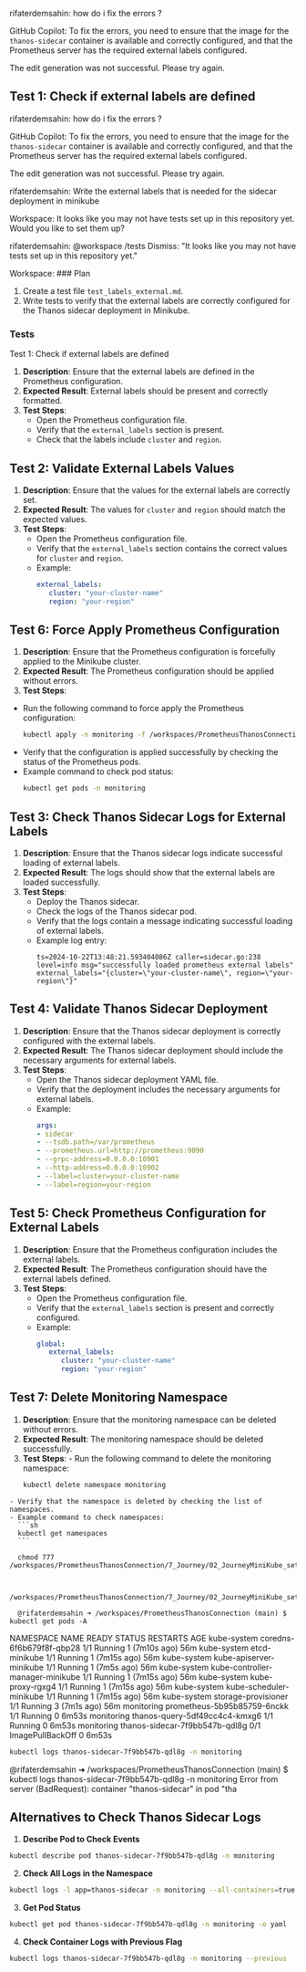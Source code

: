 rifaterdemsahin: how do i fix the errors ?

GitHub Copilot: To fix the errors, you need to ensure that the image for the `thanos-sidecar` container is available and correctly configured, and that the Prometheus server has the required external labels configured.



The edit generation was not successful. Please try again.

## Test 1: Check if external labels are defined
rifaterdemsahin: how do i fix the errors ?

GitHub Copilot: To fix the errors, you need to ensure that the image for the `thanos-sidecar` container is available and correctly configured, and that the Prometheus server has the required external labels configured.



The edit generation was not successful. Please try again.

rifaterdemsahin: Write the external labels that is needed for the sidecar deployment in minikube

Workspace: It looks like you may not have tests set up in this repository yet.
Would you like to set them up?

rifaterdemsahin: @workspace /tests Dismiss: "It looks like you may not have tests set up in this repository yet."

Workspace: ### Plan

1. Create a test file `test_labels_external.md`.
2. Write tests to verify that the external labels are correctly configured for the Thanos sidecar deployment in Minikube.

### Tests

 Test 1: Check if external labels are defined
1. **Description**: Ensure that the external labels are defined in the Prometheus configuration.
2. **Expected Result**: External labels should be present and correctly formatted.
3. **Test Steps**:
    - Open the Prometheus configuration file.
    - Verify that the `external_labels` section is present.
    - Check that the labels include `cluster` and `region`.

## Test 2: Validate External Labels Values
1. **Description**: Ensure that the values for the external labels are correctly set.
2. **Expected Result**: The values for `cluster` and `region` should match the expected values.
3. **Test Steps**:
    - Open the Prometheus configuration file.
    - Verify that the `external_labels` section contains the correct values for `cluster` and `region`.
    - Example:
      ```yaml
      external_labels:
         cluster: "your-cluster-name"
         region: "your-region"
      ```

## Test 6: Force Apply Prometheus Configuration
1. **Description**: Ensure that the Prometheus configuration is forcefully applied to the Minikube cluster.
2. **Expected Result**: The Prometheus configuration should be applied without errors.
3. **Test Steps**:
  - Run the following command to force apply the Prometheus configuration:
    ```sh
    kubectl apply -n monitoring -f /workspaces/PrometheusThanosConnection/5_Symbols/SymbolsMinikube/prometheus-config.yaml --force
    ```
  - Verify that the configuration is applied successfully by checking the status of the Prometheus pods.
  - Example command to check pod status:
    ```sh
    kubectl get pods -n monitoring
    ```

## Test 3: Check Thanos Sidecar Logs for External Labels
1. **Description**: Ensure that the Thanos sidecar logs indicate successful loading of external labels.
2. **Expected Result**: The logs should show that the external labels are loaded successfully.
3. **Test Steps**:
    - Deploy the Thanos sidecar.
    - Check the logs of the Thanos sidecar pod.
    - Verify that the logs contain a message indicating successful loading of external labels.
    - Example log entry:
      ```
      ts=2024-10-22T13:48:21.593404086Z caller=sidecar.go:238 level=info msg="successfully loaded prometheus external labels" external_labels="{cluster=\"your-cluster-name\", region=\"your-region\"}"
      ```

## Test 4: Validate Thanos Sidecar Deployment
1. **Description**: Ensure that the Thanos sidecar deployment is correctly configured with the external labels.
2. **Expected Result**: The Thanos sidecar deployment should include the necessary arguments for external labels.
3. **Test Steps**:
    - Open the Thanos sidecar deployment YAML file.
    - Verify that the deployment includes the necessary arguments for external labels.
    - Example:
      ```yaml
      args:
      - sidecar
      - --tsdb.path=/var/prometheus
      - --prometheus.url=http://prometheus:9090
      - --grpc-address=0.0.0.0:10901
      - --http-address=0.0.0.0:10902
      - --label=cluster=your-cluster-name
      - --label=region=your-region
      ```

## Test 5: Check Prometheus Configuration for External Labels
1. **Description**: Ensure that the Prometheus configuration includes the external labels.
2. **Expected Result**: The Prometheus configuration should have the external labels defined.
3. **Test Steps**:
    - Open the Prometheus configuration file.
    - Verify that the `external_labels` section is present and correctly configured.
    - Example:
      ```yaml
      global:
         external_labels:
            cluster: "your-cluster-name"
            region: "your-region"
      ```
  ## Test 7: Delete Monitoring Namespace
  1. **Description**: Ensure that the monitoring namespace can be deleted without errors.
  2. **Expected Result**: The monitoring namespace should be deleted successfully.
  3. **Test Steps**:
    - Run the following command to delete the monitoring namespace:
      ```sh
      kubectl delete namespace monitoring
      ```
    - Verify that the namespace is deleted by checking the list of namespaces.
    - Example command to check namespaces:
      ```sh
      kubectl get namespaces
      ```

      chmod 777 /workspaces/PrometheusThanosConnection/7_Journey/02_JourneyMiniKube_setup.sh


      /workspaces/PrometheusThanosConnection/7_Journey/02_JourneyMiniKube_setup.sh

      @rifaterdemsahin ➜ /workspaces/PrometheusThanosConnection (main) $ kubectl get pods -A
NAMESPACE     NAME                               READY   STATUS             RESTARTS        AGE
kube-system   coredns-6f6b679f8f-qbp28           1/1     Running            1 (7m10s ago)   56m
kube-system   etcd-minikube                      1/1     Running            1 (7m15s ago)   56m
kube-system   kube-apiserver-minikube            1/1     Running            1 (7m5s ago)    56m
kube-system   kube-controller-manager-minikube   1/1     Running            1 (7m15s ago)   56m
kube-system   kube-proxy-rgxg4                   1/1     Running            1 (7m15s ago)   56m
kube-system   kube-scheduler-minikube            1/1     Running            1 (7m15s ago)   56m
kube-system   storage-provisioner                1/1     Running            3 (7m1s ago)    56m
monitoring    prometheus-5b95b85759-6nckk        1/1     Running            0               6m53s
monitoring    thanos-query-5df49cc4c4-kmxg6      1/1     Running            0               6m53s
monitoring    thanos-sidecar-7f9bb547b-qdl8g     0/1     ImagePullBackOff   0               6m53s


```sh
kubectl logs thanos-sidecar-7f9bb547b-qdl8g -n monitoring
```

@rifaterdemsahin ➜ /workspaces/PrometheusThanosConnection (main) $ kubectl logs thanos-sidecar-7f9bb547b-qdl8g -n monitoring
Error from server (BadRequest): container "thanos-sidecar" in pod "tha

## Alternatives to Check Thanos Sidecar Logs

1. **Describe Pod to Check Events**
  ```sh
  kubectl describe pod thanos-sidecar-7f9bb547b-qdl8g -n monitoring
  ```

2. **Check All Logs in the Namespace**
  ```sh
  kubectl logs -l app=thanos-sidecar -n monitoring --all-containers=true
  ```

3. **Get Pod Status**
  ```sh
  kubectl get pod thanos-sidecar-7f9bb547b-qdl8g -n monitoring -o yaml
  ```

4. **Check Container Logs with Previous Flag**
  ```sh
  kubectl logs thanos-sidecar-7f9bb547b-qdl8g -n monitoring --previous
  ```